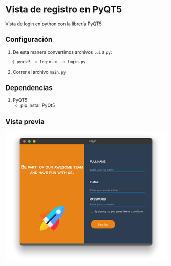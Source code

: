 # Vista de registro en PyQT5
Vista de login en python con la librería PyQT5

## Configuración

 1. De esta manera convertimos archivos `.ui` a `py`:
 ```bash
    $ pyuic5 -x login.ui -o login.py 
 ```

 2. Correr el archivo `main.py`


## Dependencias
1. PyQT5
    - pip install PyQt5


## Vista previa

<img src="login.png">
